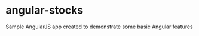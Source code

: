 angular-stocks
==============

Sample AngularJS app created to demonstrate some basic Angular features
